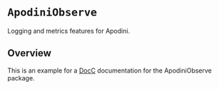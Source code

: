 # ``ApodiniObserve``

Logging and metrics features for Apodini.

<!--
                  
This source file is part of the Apodini open source project

SPDX-FileCopyrightText: 2021 Paul Schmiedmayer and the project authors (see CONTRIBUTORS.md) <paul.schmiedmayer@tum.de>

SPDX-License-Identifier: MIT
             
-->

## Overview

This is an example for a [DocC](https://developer.apple.com/documentation/docc) documentation for the ApodiniObserve package.
